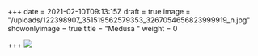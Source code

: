 +++
date = 2021-02-10T09:13:15Z
draft = true
image = "/uploads/122398907_351519562579353_3267054656823999919_n.jpg"
showonlyimage = true
title = "Medusa "
weight = 0

+++
![](/uploads/122398907_351519562579353_3267054656823999919_n.jpg)